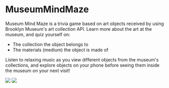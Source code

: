 # MuseumMindMaze

Museum Mind Maze is a trivia game based on art objects received by using Brooklyn Museum's art collection API. 
Learn more about the art at the museum, and quiz yourself on: 


* The collection the object belongs to
* The materials (medium) the object is made of

Listen to relaxing music as you view different objects from the museum's collections, and explore objects on your phone before seeing them inside the museum on your next visit!

![](https://github.com/Richel325/MuseumMindMaze/blob/master/MuseumMindMaze/Images/TitleScreen.png)
![](https://github.com/Richel325/MuseumMindMaze/blob/master/MuseumMindMaze/Images/ImageSelectScreen.png)
